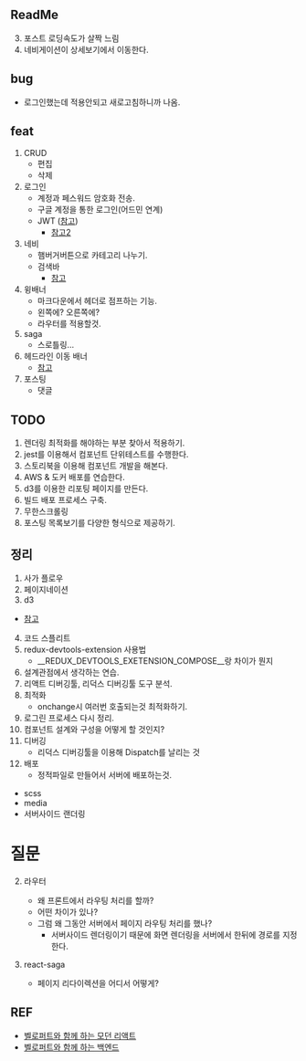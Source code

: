 ## ReadMe

3. 포스트 로딩속도가 살짝 느림
6. 네비게이션이 상세보기에서 이동한다. 
## bug
- 로그인했는데 적용안되고 새로고침하니까 나옴.


## feat
1. CRUD
    - 편집
    - 삭제
3. 로그인
    - 계정과 페스워드 암호화 전송.
    - 구글 계정을 통한 로그인(어드민 연계)
    - JWT ([참고](https://github.com/velopert/nodejs-jwt-example))
        - [참고2](https://backend-intro.vlpt.us/4/01.html)
4. 네비
    - 햄버거버튼으로 카테고리 나누기.
    - 검색바 
      - [참고](https://blog.woolta.com/)
5. 윙배너
    - 마크다운에서 헤더로 점프하는 기능.
    - 왼쪽에? 오른쪽에?
    - 라우터를 적용할것.
8. saga
    - 스로틀링...
9. 헤드라인 이동 배너
    - [참고](https://velog.io/@dvmflstm/RxJS-Practice)
12. 포스팅
    - 댓글



## TODO
1. 렌더링 최적화를 해야하는 부분 찾아서 적용하기.
4. jest를 이용해서 컴포넌트 단위테스트를 수행한다.
5. 스토리북을 이용해 컴포넌트 개발을 해본다.
6. AWS & 도커 배포를 연습한다.
7. d3를 이용한 리포팅 페이지를 만든다.
8. 빌드 배포 프로세스 구축.
9. 무한스크롤링
10. 포스팅 목록보기를 다양한 형식으로 제공하기.




## 정리
1. 사가 플로우
2. 페이지네이션
3. d3
- [참고](https://riptutorial.com/ko/d3-js/example/8402/%EC%A2%8C%ED%91%9C%EA%B3%84)
4. 코드 스플리트
7. redux-devtools-extension 사용법 
    - __REDUX_DEVTOOLS_EXETENSION_COMPOSE__랑 차이가 뭔지
8. 설계관점에서 생각하는 연습.
9. 리액트 디버깅툴, 리덕스 디버깅툴 도구 분석.
10. 최적화
    - onchange시 여러번 호출되는것 최적화하기.
11. 로그린 프로세스 다시 정리.
14. 컴포넌트 설계와 구성을 어떻게 할 것인지?
16. 디버깅
    - 리덕스 디버깅툴을 이용해 Dispatch를 날리는 것
17. 배포
    - 정적파일로 만들어서 서버에 배포하는것.


- scss
- media
- 서버사이드 랜더링


# 질문

2. 라우터
    - 왜 프론트에서 라우팅 처리를 할까?
    - 어떤 차이가 있나?
    - 그럼 왜 그동안 서버에서 페이지 라우팅 처리를 했나?
        - 서버사이드 렌더링이기 때문에 화면 렌더링을 서버에서 한뒤에 경로를 지정한다.
    

3. react-saga
    - 페이지 리다이렉션을 어디서 어떻게?


## REF
- [벨로퍼트와 함께 하는 모던 리액트](https://react.vlpt.us/basic/01-concept.html)
- [벨로퍼트와 함께 하는 백엔드](https://backend-intro.vlpt.us/6/04.html)
